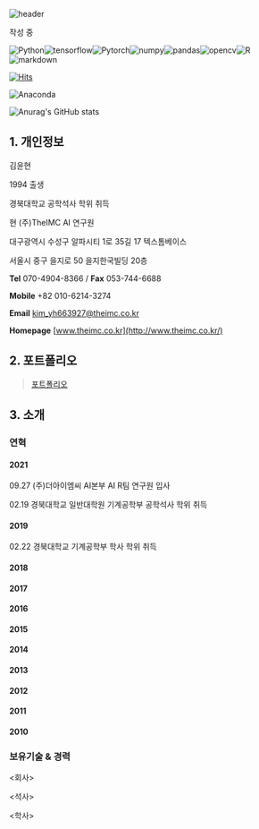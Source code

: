 ![header](https://capsule-render.vercel.app/api?type=waving&color=gradient&fontAlign=20&fontAlignY=35&height=230&section=header&text=Profile&fontColor=000000&fontSize=85&desc=kim%20yoon%20hyun&fontColor=000000&descAlign=15&descAlignY=54)

작성 중

![Python](https://shields.io/badge/Python-e2e2e2?style=for-the-badge&logo=Python&logoColor=f7cc40&labelColor=3776AB)![tensorflow](https://img.shields.io/badge/tensorflow-e2e2e2?style=for-the-badge&logo=Tensorflow&logoColor=white&labelColor=fa8c32)![Pytorch](https://img.shields.io/badge/Pytorch-e2e2e2?style=for-the-badge&logo=PyTorch&logoColor=white&labelColor=ff5353)![numpy](https://img.shields.io/badge/numpy-e2e2e2?style=for-the-badge&logo=NumPy&logoColor=white&labelColor=4472c4)![pandas](https://img.shields.io/badge/pandas-e2e2e2?style=for-the-badge&logo=pandas&logoColor=white&labelColor=110650)![opencv](https://img.shields.io/badge/openCV-e2e2e2?style=for-the-badge&logo=OpenCV&logoColor=blue&labelColor=green)![R](https://img.shields.io/badge/R-e2e2e2?style=for-the-badge&logo=R&logoColor=ffffff&labelColor=75aadb)
![markdown](https://img.shields.io/badge/markdown-e2e2e2?style=for-the-badge&logo=Markdown&logoColor=white&labelColor=black)

[![Hits](https://hits.seeyoufarm.com/api/count/incr/badge.svg?url=https%3A%2F%2Fgithub.com%2FKim-YoonHyun&count_bg=%2379C83D&title_bg=%23555555&icon=fastly.svg&icon_color=%23FB9A5E&title=hits&edge_flat=false)](https://hits.seeyoufarm.com)

![Anaconda](https://img.shields.io/badge/Anaconda-%2344A833.svg?style=for-the-badge&logo=anaconda&logoColor=white)

![Anurag's GitHub stats](https://github-readme-stats.vercel.app/api?username=Kim-YoonHyun&count_private=true)





## 1. 개인정보

김윤현

1994 출생

경북대학교 공학석사 학위 취득

현 (주)TheIMC AI 연구원

 

대구광역시 수성구 알파시티 1로 35길 17 텍스톰베이스

서울시 중구 을지로 50 을지한국빌딩 20층

**Tel** 070-4904-8366 / **Fax** 053-744-6688

**Mobile** +82 010-6214-3274

**Email** kim_yh663927@theimc.co.kr

**Homepage** [www.theimc.co.kr](http://www.theimc.co.kr/)



## 2. 포트폴리오

> [포트폴리오](portfolio.pptx)

## 3. 소개

### 연혁

#### 2021

09.27 (주)더아이엠씨 AI본부 AI R팀 연구원 입사

02.19 경북대학교 일반대학원 기계공학부 공학석사 학위 취득

#### 2019

02.22 경북대학교 기계공학부 학사 학위 취득

#### 2018

#### 2017

#### 2016

#### 2015

#### 2014

#### 2013

#### 2012

#### 2011

#### 2010

### 보유기술 & 경력

\<회사>

\<석사>

\<학사>
